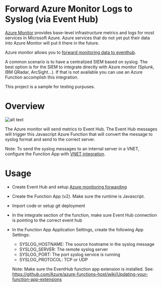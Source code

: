 # Forward Azure Monitor Logs to Syslog (via Event Hub)

[Azure Monitor](https://docs.microsoft.com/en-us/azure/monitoring-and-diagnostics/monitoring-overview-azure-monitor) provides base-level infrastructure metrics and logs for most services in Microsoft Azure. Azure services that do not yet put their data into Azure Monitor will put it there in the future.

Azure monitor allows you to [forward monitoring data to eventhub](https://azure.microsoft.com/en-us/blog/azure-monitor-send-monitoring-data-to-an-event-hub/).

A common scenario is to have a centralized SIEM based on syslog. The best option is for the SIEM to integrate directly with Azure monitor (Splunk, IBM QRadar, ArcSight...). If that is not available you can use an Azure Function accomplish this integration. 

This project is a sample for testing purpuses.

# Overview
![alt text](https://github.com/miguelangelopereira/azuremonitor2syslog/blob/master/media/azuremonitor2syslog_overview.png "azuremonitor2syslog")

The Azure monitor will send metrics to Event Hub. The Event Hub messages will trigger this Javascript Azure Function that will convert the message to syslog format and send to the correct server.

Note: To send the syslog messages to an internal server in a VNET, configure the Function App with [VNET integration](https://docs.microsoft.com/en-us/azure/app-service/web-sites-integrate-with-vnet).

# Usage
* Create Event Hub and setup [Azure monitoring forwarding](https://azure.microsoft.com/en-us/blog/azure-monitor-send-monitoring-data-to-an-event-hub/)
* Create the Function App (v2). Make sure the runtime is Javascript.
* Import code or setup git deployment
* In the integrate section of the function, make sure Event Hub connection is pointing to the correct event hub
* In the Function App Application Settings, create the following App Settings:
  * SYSLOG_HOSTNAME: The source hostname in the syslog message
  * SYSLOG_SERVER: The remote syslog server
  * SYSLOG_PORT: The port syslog service is running
  * SYSLOG_PROTOCOL: TCP or UDP
  
  
  Note: Make sure the EventHub function app extension is installed. See: https://github.com/Azure/azure-functions-host/wiki/Updating-your-function-app-extensions








